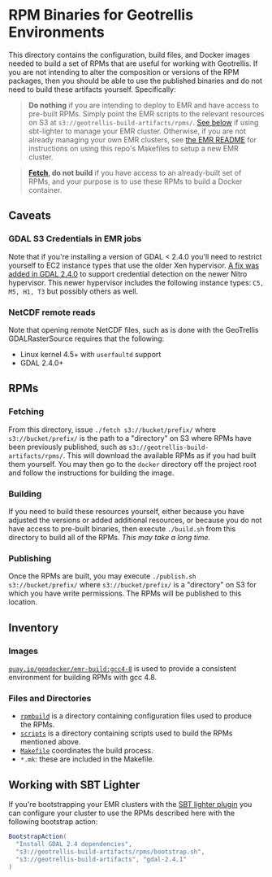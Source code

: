 # RPM Binaries for Geotrellis Environments

This directory contains the configuration, build files, and Docker images
needed to build a set of RPMs that are useful for working with Geotrellis. If
you are not intending to alter the composition or versions of the RPM
packages, then you should be able to use the published binaries and do not
need to build these artifacts yourself. Specifically:

> **Do nothing** if you are intending to deploy to EMR and have access to
> pre-built RPMs. Simply point the EMR scripts to the relevant resources on
> S3 at `s3://geotrellis-build-artifacts/rpms/`. [See below](#working-with-sbt-lighter)
> if using sbt-lighter to manage your EMR cluster. Otherwise, if you are not
> already managing your own EMR clusters, see [the EMR README](../emr/README.md)
> for instructions on using this repo's Makefiles to setup a new EMR cluster.

> **[Fetch](#Fetching), do not build** if you have access to an already-built set of
> RPMs, and your purpose is to use these RPMs to build a Docker container.

## Caveats

### GDAL S3 Credentials in EMR jobs

Note that if you're installing a version of GDAL < 2.4.0 you'll need to restrict yourself to EC2 instance types that use the older Xen hypervisor. [A fix was added in GDAL 2.4.0](https://github.com/OSGeo/gdal/commit/9df23a3f09e5171e0051748c3de40151671cfea8#diff-6fe1009dc8083259494caa7923e28a22) to support credential detection on the newer Nitro hypervisor. This newer hypervisor includes the following instance types: `C5, M5, H1, T3` but possibly others as well.

### NetCDF remote reads

Note that opening remote NetCDF files, such as is done with the GeoTrellis GDALRasterSource requires that the following:

- Linux kernel 4.5+ with `userfaultd` support
- GDAL 2.4.0+

## RPMs

### Fetching

From this directory, issue `./fetch s3://bucket/prefix/` where
`s3://bucket/prefix/` is the path to a "directory" on S3 where RPMs have been
previously published, such as `s3://geotrellis-build-artifacts/rpms/`. This
will download the available RPMs as if you had built them yourself. You
may then go to the `docker` directory off the project root and follow the
instructions for building the image.

### Building

If you need to build these resources yourself, either because you have
adjusted the versions or added additional resources, or because you do not
have access to pre-built binaries, then execute `./build.sh` from this
directory to build all of the RPMs. _This may take a long time._

### Publishing

Once the RPMs are built, you may execute `./publish.sh s3://bucket/prefix/`
where `s3://bucket/prefix/` is a "directory" on S3 for which you have write
permissions. The RPMs will be published to this location.

## Inventory

### Images

[`quay.io/geodocker/emr-build:gcc4-8`](Dockerfile.gcc4) is used to provide a
consistent environment for building RPMs with gcc 4.8.

### Files and Directories

- [`rpmbuild`](rpmbuild) is a directory containing configuration files used to produce the RPMs.
- [`scripts`](scripts) is a directory containing scripts used to build the RPMs mentioned above.
- [`Makefile`](Makefile) coordinates the build process.
- `*.mk`: these are included in the Makefile.

## Working with SBT Lighter

If you're bootstrapping your EMR clusters with the [SBT lighter plugin](https://github.com/pishen/sbt-lighter) you can configure your cluster to use the RPMs described here with the following bootstrap action:

```scala
BootstrapAction(
  "Install GDAL 2.4 dependencies",
  "s3://geotrellis-build-artifacts/rpms/bootstrap.sh",
  "s3://geotrellis-build-artifacts", "gdal-2.4.1"
)
```
